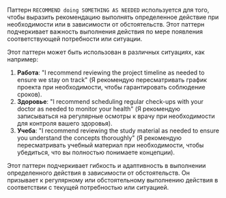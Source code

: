 Паттерн `RECOMMEND doing SOMETHING AS NEEDED` используется для того, чтобы выразить рекомендацию выполнять определенное действие при необходимости или в зависимости от обстоятельств. Этот паттерн подчеркивает важность выполнения действия по мере появления соответствующей потребности или ситуации.  
  
Этот паттерн может быть использован в различных ситуациях, как например:  
1. **Работа**: "I recommend reviewing the project timeline as needed to ensure we stay on track" (Я рекомендую пересматривать график проекта при необходимости, чтобы гарантировать соблюдение сроков).  
2. **Здоровье**: "I recommend scheduling regular check-ups with your doctor as needed to monitor your health" (Я рекомендую записываться на регулярные осмотры к врачу при необходимости для контроля вашего здоровья).  
3. **Учеба**: "I recommend reviewing the study material as needed to ensure you understand the concepts thoroughly" (Я рекомендую пересматривать учебный материал при необходимости, чтобы убедиться, что вы полностью понимаете концепции).  
  
Этот паттерн подчеркивает гибкость и адаптивность в выполнении определенного действия в зависимости от обстоятельств. Он призывает к регулярному или обстоятельному выполнению действия в соответствии с текущей потребностью или ситуацией.